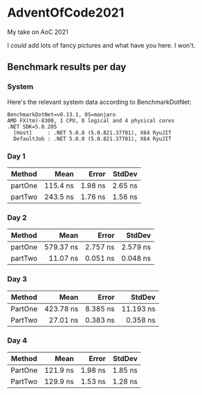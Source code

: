 # AdventOfCode2021
My take on AoC 2021

I _could_ add lots of fancy pictures and what have you here. I won't.


## Benchmark results per day
### System
Here's the relevant system data according to BenchmarkDotNet:
```
BenchmarkDotNet=v0.13.1, OS=manjaro 
AMD FX(tm)-8300, 1 CPU, 8 logical and 4 physical cores
.NET SDK=5.0.205
  [Host]     : .NET 5.0.8 (5.0.821.37701), X64 RyuJIT
  DefaultJob : .NET 5.0.8 (5.0.821.37701), X64 RyuJIT
```

### Day 1
|  Method |     Mean |   Error |  StdDev |
|-------- |---------:|--------:|--------:|
| partOne | 115.4 ns | 1.98 ns | 2.65 ns |
| partTwo | 243.5 ns | 1.76 ns | 1.56 ns |

### Day 2
|  Method |      Mean |    Error |   StdDev |
|-------- |----------:|---------:|---------:|
| partOne | 579.37 ns | 2.757 ns | 2.579 ns |
| partTwo |  11.07 ns | 0.051 ns | 0.048 ns |

### Day 3
|  Method |      Mean |    Error |    StdDev |
|-------- |----------:|---------:|----------:|
| PartOne | 423.78 ns | 8.385 ns | 11.193 ns |
| PartTwo |  27.01 ns | 0.383 ns |  0.358 ns |

### Day 4
|  Method |     Mean |   Error |  StdDev |
|-------- |---------:|--------:|--------:|
| PartOne | 121.9 ns | 1.98 ns | 1.85 ns |
| PartTwo | 129.9 ns | 1.53 ns | 1.28 ns |
